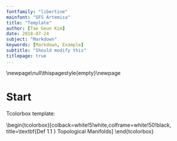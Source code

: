 ```yaml
---
fontfamily: "libertine"
mainfont: "GFS Artemisa"
title: "Template"
author: [Tae Geun Kim]
date: 2018-07-24
subject: "Markdown"
keywords: [Markdown, Example]
subtitle: "Should modify this"
titlepage: true
...
```



\newpage\null\thispagestyle{empty}\newpage

# Start

Tcolorbox template:

\begin{tcolorbox}[colback=white!5!white,colframe=white!50!black, title=\textbf{Def 1.1 } Topological Manifolds]
\end{tcolorbox}
